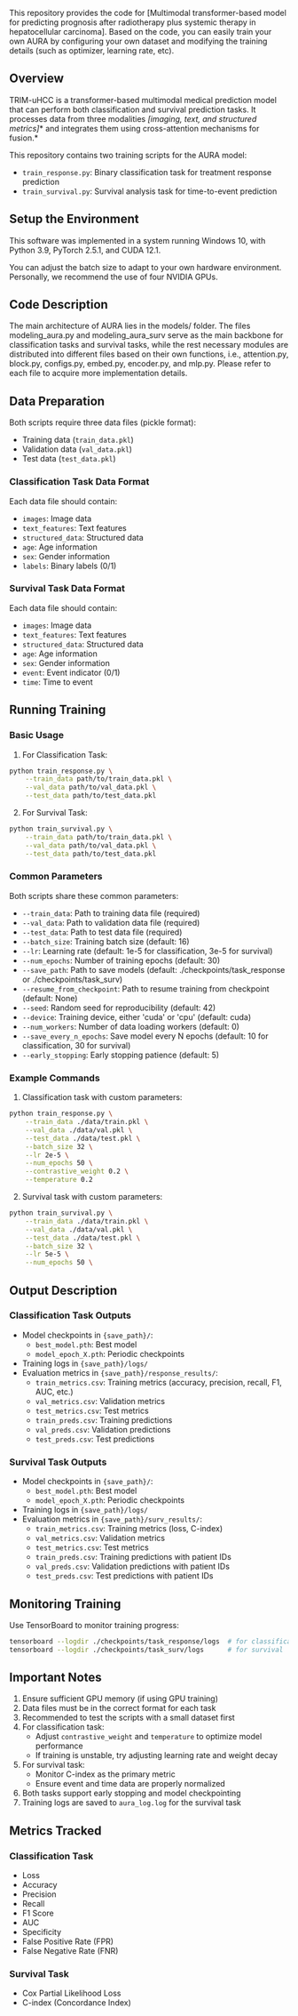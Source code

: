 This repository provides the code for [Multimodal transformer-based model for predicting prognosis after radiotherapy plus systemic therapy in hepatocellular carcinoma]. Based on the code, you can easily train your own AURA by configuring your own dataset and modifying the training details (such as optimizer, learning rate, etc).

## Overview

TRIM-uHCC is a transformer-based multimodal medical prediction model that can perform both classification and survival prediction tasks. It processes data from three modalities *[imaging, text, and structured metrics]** and integrates them using cross-attention mechanisms for fusion.*

This repository contains two training scripts for the AURA model:
- `train_response.py`: Binary classification task for treatment response prediction
- `train_survival.py`: Survival analysis task for time-to-event prediction

## Setup the Environment

This software was implemented in a system running Windows 10, with Python 3.9, PyTorch 2.5.1, and CUDA 12.1.

You can adjust the batch size to adapt to your own hardware environment. Personally, we recommend the use of four NVIDIA GPUs.

## Code Description

The main architecture of AURA lies in the models/ folder. The files modeling_aura.py and modeling_aura_surv serve as the main backbone for classification tasks and survival tasks, while the rest necessary modules are distributed into different files based on their own functions, i.e., attention.py, block.py, configs.py, embed.py, encoder.py, and mlp.py. Please refer to each file to acquire more implementation details.

## Data Preparation

Both scripts require three data files (pickle format):
- Training data (`train_data.pkl`)
- Validation data (`val_data.pkl`)
- Test data (`test_data.pkl`)

### Classification Task Data Format
Each data file should contain:
- `images`: Image data
- `text_features`: Text features
- `structured_data`: Structured data
- `age`: Age information
- `sex`: Gender information
- `labels`: Binary labels (0/1)

### Survival Task Data Format
Each data file should contain:
- `images`: Image data
- `text_features`: Text features
- `structured_data`: Structured data
- `age`: Age information
- `sex`: Gender information
- `event`: Event indicator (0/1)
- `time`: Time to event

## Running Training

### Basic Usage

1. For Classification Task:
```bash
python train_response.py \
    --train_data path/to/train_data.pkl \
    --val_data path/to/val_data.pkl \
    --test_data path/to/test_data.pkl
```

2. For Survival Task:
```bash
python train_survival.py \
    --train_data path/to/train_data.pkl \
    --val_data path/to/val_data.pkl \
    --test_data path/to/test_data.pkl
```

### Common Parameters

Both scripts share these common parameters:
- `--train_data`: Path to training data file (required)
- `--val_data`: Path to validation data file (required)
- `--test_data`: Path to test data file (required)
- `--batch_size`: Training batch size (default: 16)
- `--lr`: Learning rate (default: 1e-5 for classification, 3e-5 for survival)
- `--num_epochs`: Number of training epochs (default: 30)
- `--save_path`: Path to save models (default: ./checkpoints/task_response or ./checkpoints/task_surv)
- `--resume_from_checkpoint`: Path to resume training from checkpoint (default: None)
- `--seed`: Random seed for reproducibility (default: 42)
- `--device`: Training device, either 'cuda' or 'cpu' (default: cuda)
- `--num_workers`: Number of data loading workers (default: 0)
- `--save_every_n_epochs`: Save model every N epochs (default: 10 for classification, 30 for survival)
- `--early_stopping`: Early stopping patience (default: 5)

### Example Commands

1. Classification task with custom parameters:
```bash
python train_response.py \
    --train_data ./data/train.pkl \
    --val_data ./data/val.pkl \
    --test_data ./data/test.pkl \
    --batch_size 32 \
    --lr 2e-5 \
    --num_epochs 50 \
    --contrastive_weight 0.2 \
    --temperature 0.2
```

2. Survival task with custom parameters:
```bash
python train_survival.py \
    --train_data ./data/train.pkl \
    --val_data ./data/val.pkl \
    --test_data ./data/test.pkl \
    --batch_size 32 \
    --lr 5e-5 \
    --num_epochs 50 \
```

## Output Description

### Classification Task Outputs
- Model checkpoints in `{save_path}/`:
  - `best_model.pth`: Best model
  - `model_epoch_X.pth`: Periodic checkpoints
- Training logs in `{save_path}/logs/`
- Evaluation metrics in `{save_path}/response_results/`:
  - `train_metrics.csv`: Training metrics (accuracy, precision, recall, F1, AUC, etc.)
  - `val_metrics.csv`: Validation metrics
  - `test_metrics.csv`: Test metrics
  - `train_preds.csv`: Training predictions
  - `val_preds.csv`: Validation predictions
  - `test_preds.csv`: Test predictions

### Survival Task Outputs
- Model checkpoints in `{save_path}/`:
  - `best_model.pth`: Best model
  - `model_epoch_X.pth`: Periodic checkpoints
- Training logs in `{save_path}/logs/`
- Evaluation metrics in `{save_path}/surv_results/`:
  - `train_metrics.csv`: Training metrics (loss, C-index)
  - `val_metrics.csv`: Validation metrics
  - `test_metrics.csv`: Test metrics
  - `train_preds.csv`: Training predictions with patient IDs
  - `val_preds.csv`: Validation predictions with patient IDs
  - `test_preds.csv`: Test predictions with patient IDs

## Monitoring Training

Use TensorBoard to monitor training progress:
```bash
tensorboard --logdir ./checkpoints/task_response/logs  # for classification
tensorboard --logdir ./checkpoints/task_surv/logs      # for survival
```

## Important Notes

1. Ensure sufficient GPU memory (if using GPU training)
2. Data files must be in the correct format for each task
3. Recommended to test the scripts with a small dataset first
4. For classification task:
   - Adjust `contrastive_weight` and `temperature` to optimize model performance
   - If training is unstable, try adjusting learning rate and weight decay
5. For survival task:
   - Monitor C-index as the primary metric
   - Ensure event and time data are properly normalized
6. Both tasks support early stopping and model checkpointing
7. Training logs are saved to `aura_log.log` for the survival task

## Metrics Tracked

### Classification Task
- Loss
- Accuracy
- Precision
- Recall
- F1 Score
- AUC
- Specificity
- False Positive Rate (FPR)
- False Negative Rate (FNR)

### Survival Task
- Cox Partial Likelihood Loss
- C-index (Concordance Index)

